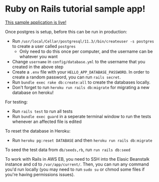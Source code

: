 
# Ruby on Rails tutorial sample app!

[This sample application is live!](http://rails-sample-production.mnmsgae6r4.us-east-1.elasticbeanstalk.com)

Once postgres is setup, before this can be run in production:
* Run `/usr/local/Cellar/postgresql/11.3//bin/createuser -s postgres` to create a user called `postgres`
  * Only need to do this once per computer, and the username can be whatever you want
* Change `username` in `config/database.yml` to the username that you created in the above step
* Create a `.env` file with your `HELLO_APP_DATABASE_PASSWORD`. In order to create a random password, you can run `rails secret`.
* Run `bundle exec rake db:create:all` to create the databases locally.
* Don't forget to run `heroku run rails db:migrate` for migrating a new database on heroku!

For testing:
* Run `rails test` to run all tests
* Run `bundle exec guard` in a seperate terminal window to run the tests whenever an affected file is edited

To reset the database in Heroku:
* Run `heroku pg:reset DATABASE` and then `heroku run rails db:migrate`

To seed the test data from `db/seeds,rb`, run `run rails db:seed`

To work with Rails in AWS EB, you need to SSH into the Elasic Beanstalk instance and cd to `/var/app/current/`. Then, you can run any command you'd run locally (you may need to run `sudo su` or chmod some files if you're having permissions issues).
